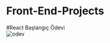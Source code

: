 # Front-End-Projects  
#React Başlangıç Ödevi  
![odev](https://user-images.githubusercontent.com/107222149/200642367-f696512e-1798-4f37-906a-60e2239a5e2b.png)
